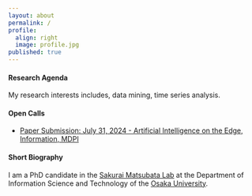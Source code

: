 ```yaml
---
layout: about
permalink: /
profile:
  align: right
  image: profile.jpg
published: true
---
```


#### Research Agenda
My research interests includes, data mining, time series analysis.

#### Open Calls

- [Paper Submission: July 31, 2024 - Artificial Intelligence on the Edge, Information, MDPI](https://www.mdpi.com/journal/information/special_issues/AI_on_the_edge)

#### Short Biography
I am a PhD candidate in the <a href="https://www.dm.sanken.osaka-u.ac.jp/">Sakurai Matsubata Lab</a> at the Department of Information Science and Technology of the <a href="https://www.osaka-u.ac.jp/en/">Osaka University</a>.
